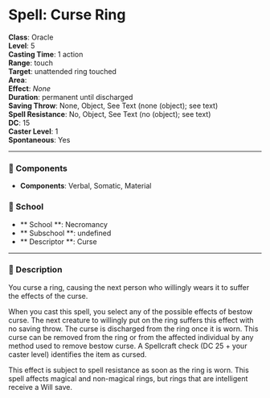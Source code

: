 
# Spell: Curse Ring
**Class**: Oracle  
**Level**: 5  
**Casting Time**: 1 action  
**Range**: touch  
**Target**: unattended ring touched  
**Area**:   
**Effect**: _None_  
**Duration**: permanent until discharged  
**Saving Throw**: None, Object, See Text (none (object); see text)  
**Spell Resistance**: No, Object, See Text (no (object); see text)  
**DC**: 15  
**Caster Level**: 1  
**Spontaneous**: Yes

---

### 🔮 Components
- **Components**: Verbal, Somatic, Material

### 🏫 School
- ** School **: Necromancy
- ** Subschool **: undefined
- ** Descriptor **: Curse
---

### 📜 Description
You curse a ring, causing the next person who willingly wears it to suffer the effects of the curse.

When you cast this spell, you select any of the possible effects of bestow curse. The next creature to willingly put on the ring suffers this effect with no saving throw. The curse is discharged from the ring once it is worn. This curse can be removed from the ring or from the affected individual by any method used to remove bestow curse. A Spellcraft check (DC 25 + your caster level) identifies the item as cursed.

This effect is subject to spell resistance as soon as the ring is worn. This spell affects magical and non-magical rings, but rings that are intelligent receive a Will save.
